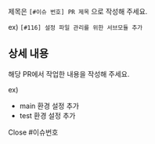 제목은  `[#이슈 번호] PR 제목` 으로 작성해 주세요. 

ex) `[#116] 설정 파일 관리를 위한 서브모듈 추가`

## 상세 내용

해당 PR에서 작업한 내용을 작성해 주세요.

ex)
- main 환경 설정 추가
- test 환경 설정 추가

Close #이슈번호